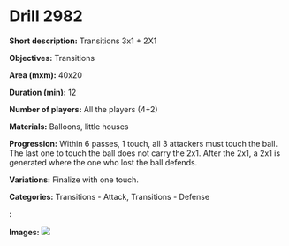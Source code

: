 # Drill 2982

**Short description:**
Transitions 3x1 + 2X1

**Objectives:**
Transitions

**Area (mxm):**
40x20

**Duration (min):**
12

**Number of players:**
All the players (4+2)

**Materials:**
Balloons, little houses

**Progression:**
Within 6 passes, 1 touch, all 3 attackers must touch the ball. The last one to touch the ball does not carry the 2x1. After the 2x1, a 2x1 is generated where the one who lost the ball defends.

**Variations:**
Finalize with one touch.

**Categories:**
Transitions - Attack, Transitions - Defense

**:**


**Images:**
![](https://www.coachingfutsal.com/\images\78dbcc3b-66f5-40ad-9acc-4ffb9f05f1cc_1.bmp)

